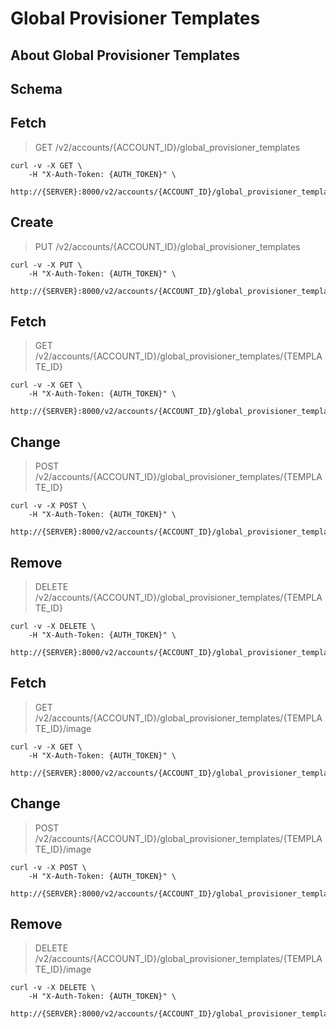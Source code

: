 # Global Provisioner Templates

## About Global Provisioner Templates

## Schema



## Fetch

> GET /v2/accounts/{ACCOUNT_ID}/global_provisioner_templates

```shell
curl -v -X GET \
    -H "X-Auth-Token: {AUTH_TOKEN}" \
    http://{SERVER}:8000/v2/accounts/{ACCOUNT_ID}/global_provisioner_templates
```

## Create

> PUT /v2/accounts/{ACCOUNT_ID}/global_provisioner_templates

```shell
curl -v -X PUT \
    -H "X-Auth-Token: {AUTH_TOKEN}" \
    http://{SERVER}:8000/v2/accounts/{ACCOUNT_ID}/global_provisioner_templates
```

## Fetch

> GET /v2/accounts/{ACCOUNT_ID}/global_provisioner_templates/{TEMPLATE_ID}

```shell
curl -v -X GET \
    -H "X-Auth-Token: {AUTH_TOKEN}" \
    http://{SERVER}:8000/v2/accounts/{ACCOUNT_ID}/global_provisioner_templates/{TEMPLATE_ID}
```

## Change

> POST /v2/accounts/{ACCOUNT_ID}/global_provisioner_templates/{TEMPLATE_ID}

```shell
curl -v -X POST \
    -H "X-Auth-Token: {AUTH_TOKEN}" \
    http://{SERVER}:8000/v2/accounts/{ACCOUNT_ID}/global_provisioner_templates/{TEMPLATE_ID}
```

## Remove

> DELETE /v2/accounts/{ACCOUNT_ID}/global_provisioner_templates/{TEMPLATE_ID}

```shell
curl -v -X DELETE \
    -H "X-Auth-Token: {AUTH_TOKEN}" \
    http://{SERVER}:8000/v2/accounts/{ACCOUNT_ID}/global_provisioner_templates/{TEMPLATE_ID}
```

## Fetch

> GET /v2/accounts/{ACCOUNT_ID}/global_provisioner_templates/{TEMPLATE_ID}/image

```shell
curl -v -X GET \
    -H "X-Auth-Token: {AUTH_TOKEN}" \
    http://{SERVER}:8000/v2/accounts/{ACCOUNT_ID}/global_provisioner_templates/{TEMPLATE_ID}/image
```

## Change

> POST /v2/accounts/{ACCOUNT_ID}/global_provisioner_templates/{TEMPLATE_ID}/image

```shell
curl -v -X POST \
    -H "X-Auth-Token: {AUTH_TOKEN}" \
    http://{SERVER}:8000/v2/accounts/{ACCOUNT_ID}/global_provisioner_templates/{TEMPLATE_ID}/image
```

## Remove

> DELETE /v2/accounts/{ACCOUNT_ID}/global_provisioner_templates/{TEMPLATE_ID}/image

```shell
curl -v -X DELETE \
    -H "X-Auth-Token: {AUTH_TOKEN}" \
    http://{SERVER}:8000/v2/accounts/{ACCOUNT_ID}/global_provisioner_templates/{TEMPLATE_ID}/image
```

